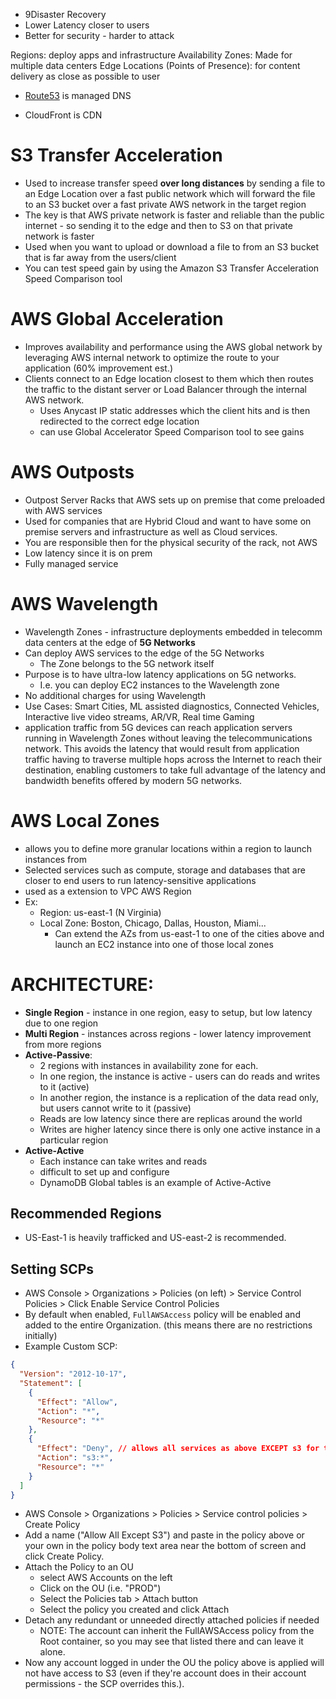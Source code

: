 - 9Disaster Recovery
- Lower Latency closer to users
- Better for security - harder to attack

Regions: deploy apps and infrastructure
Availability Zones: Made for multiple data centers
Edge Locations (Points of Presence): for content delivery as close as possible to user

- [Route53](./Route53.md) is managed DNS

- CloudFront is CDN

# S3 Transfer Acceleration

- Used to increase transfer speed **over long distances** by sending a file to an Edge Location over a fast public network which will forward the file to an S3 bucket over a fast private AWS network in the target region
- The key is that AWS private network is faster and reliable than the public internet - so sending it to the edge and then to S3 on that private network is faster
- Used when you want to upload or download a file to from an S3 bucket that is far away from the users/client
- You can test speed gain by using the Amazon S3 Transfer Acceleration Speed Comparison tool

# AWS Global Acceleration

- Improves availability and performance using the AWS global network by leveraging AWS internal network to optimize the route to your application (60% improvement est.)
- Clients connect to an Edge location closest to them which then routes the traffic to the distant
  server or Load Balancer through the internal AWS network.
  - Uses Anycast IP static addresses which the client hits and is then redirected to the correct edge location
  - can use Global Accelerator Speed Comparison tool to see gains

# AWS Outposts

- Outpost Server Racks that AWS sets up on premise that come preloaded with AWS services
- Used for companies that are Hybrid Cloud and want to have some on premise servers and infrastructure as well as Cloud services.
- You are responsible then for the physical security of the rack, not AWS
- Low latency since it is on prem
- Fully managed service

# AWS Wavelength

- Wavelength Zones - infrastructure deployments embedded in telecomm data centers at the edge of **5G Networks**
- Can deploy AWS services to the edge of the 5G Networks
  - The Zone belongs to the 5G network itself
- Purpose is to have ultra-low latency applications on 5G networks.
  - I.e. you can deploy EC2 instances to the Wavelength zone
- No additional charges for using Wavelength
- Use Cases: Smart Cities, ML assisted diagnostics, Connected Vehicles, Interactive live video streams, AR/VR, Real time Gaming
- application traffic from 5G devices can reach application servers running in Wavelength Zones without leaving the telecommunications network. This avoids the latency that would result from application traffic having to traverse multiple hops across the Internet to reach their destination, enabling customers to take full advantage of the latency and bandwidth benefits offered by modern 5G networks.

# AWS Local Zones

- allows you to define more granular locations within a region to launch instances from
- Selected services such as compute, storage and databases that are closer to end users to run latency-sensitive applications
- used as a extension to VPC AWS Region
- Ex:
  - Region: us-east-1 (N Virginia)
  - Local Zone: Boston, Chicago, Dallas, Houston, Miami...
    - Can extend the AZs from us-east-1 to one of the cities above and launch an EC2 instance into one of those local zones

# ARCHITECTURE:

- **Single Region** - instance in one region, easy to setup, but low latency due to one region
- **Multi Region** - instances across regions - lower latency improvement from more regions
- **Active-Passive**:
  - 2 regions with instances in availability zone for each.
  - In one region, the instance is active - users can do reads and writes to it (active)
  - In another region, the instance is a replication of the data read only, but users cannot write to it (passive)
  - Reads are low latency since there are replicas around the world
  - Writes are higher latency since there is only one active instance in a particular region
- **Active-Active**
  - Each instance can take writes and reads
  - difficult to set up and configure
  - DynamoDB Global tables is an example of Active-Active

## Recommended Regions

- US-East-1 is heavily trafficked and US-east-2 is recommended.

## Setting SCPs

- AWS Console > Organizations > Policies (on left) > Service Control Policies > Click Enable Service Control Policies
- By default when enabled, `FullAWSAccess` policy will be enabled and added to the entire Organization. (this means there are no restrictions initially)
- Example Custom SCP:

```json
{
  "Version": "2012-10-17",
  "Statement": [
    {
      "Effect": "Allow",
      "Action": "*",
      "Resource": "*"
    },
    {
      "Effect": "Deny", // allows all services as above EXCEPT s3 for this DENY
      "Action": "s3:*",
      "Resource": "*"
    }
  ]
}
```

- AWS Console > Organizations > Policies > Service control policies > Create Policy
- Add a name ("Allow All Except S3") and paste in the policy above or your own in the policy body text area near the bottom of screen and click Create Policy.
- Attach the Policy to an OU
  - select AWS Accounts on the left
  - Click on the OU (i.e. "PROD")
  - Select the Policies tab > Attach button
  - Select the policy you created and click Attach
- Detach any redundant or unneeded directly attached policies if needed
  - NOTE: The account can inherit the FullAWSAccess policy from the Root container, so you may see that listed there and can leave it alone.
- Now any account logged in under the OU the policy above is applied will not have access to S3 (even if they're account does in their account permissions - the SCP overrides this.).
